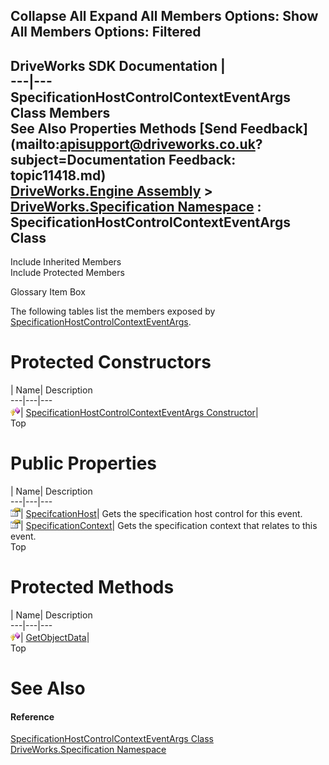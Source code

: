       

 Collapse All Expand All  Members Options: Show All  Members Options: Filtered   
---  
DriveWorks SDK Documentation  |   
---|---  
SpecificationHostControlContextEventArgs Class Members   
See Also Properties Methods [Send Feedback](mailto:apisupport@driveworks.co.uk?subject=Documentation Feedback: topic11418.md)  
[DriveWorks.Engine Assembly](topic2156.md) > [DriveWorks.Specification Namespace](topic10764.md) : SpecificationHostControlContextEventArgs Class  
---  
  
Include Inherited Members    
Include Protected Members  


Glossary Item Box

The following tables list the members exposed by [SpecificationHostControlContextEventArgs](topic11418.md).

# Protected Constructors

| Name| Description  
---|---|---  
![Protected Constructor](dotnetimages/protectedConstructor.gif)| [SpecificationHostControlContextEventArgs Constructor](topic11425.md)|   
Top

# Public Properties

| Name| Description  
---|---|---  
![Public Property](dotnetimages/publicProperty.gif)| [SpecifcationHost](topic11427.md)| Gets the specification host control for this event.   
![Public Property](dotnetimages/publicProperty.gif)| [SpecificationContext](topic11428.md)| Gets the specification context that relates to this event.   
Top

# Protected Methods

| Name| Description  
---|---|---  
![Protected Method](dotnetimages/protectedMethod.gif)| [GetObjectData](topic11426.md)|   
Top

# See Also

#### Reference

[SpecificationHostControlContextEventArgs Class](topic11418.md)   
[DriveWorks.Specification Namespace](topic10764.md)


